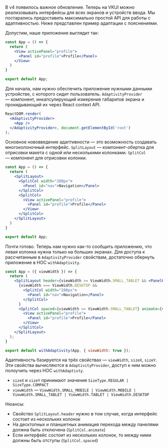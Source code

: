 В v4 появилось важное обновление. Теперь на VKUI можно реализовывать интерфейсы для всех экранов и устройств ввода.
Мы постарались предоставить максимально простой API для работы с адаптивностью. Ниже представлен пример адаптации с пояснениями.

Допустим, наше приложение выглядит так:

```jsx static
const App = () => {
  return (
    <View activePanel="profile">
      <Panel id="profile">Profile</Panel>
    </View>
  )
}

export default App;
```

Для начала, нам нужно обеспечить приложение нужными данными устройстве, с которого сидит пользователь.
`AdaptivityProvider` — компонент, инкапсулирующий измерение габаритов экрана и прокидывающий их через React context API.

```jsx static
ReactDOM.render(
  <AdaptivityProvider>
    <App />
  </AdaptivityProvider>, document.getElementById('root')
);
```

Основное нововведение адаптивности — это возможность создавать многоколоночный интерфейс. `SplitLayout` — компонент-обертка 
для отрисовки макета с одной или несколькими колонками. `SplitCol` — компонент для отрисовки колонки.

```jsx static
const App = () => {
  return (
    <SplitLayout>
      <SplitCol width="280px">
        <Panel id="nav">Navigation</Panel>
      </SplitCol>
      <SplitCol>
        <View activePanel="profile">
          <Panel id="profile">Profile</Panel>
        </View>
      </SplitCol>
    </SplitLayout> 
  )
}

export default App;
```

Почти готово. Теперь нам нужно как-то сообщить приложению, что левая колонка нужна только на больших экранах. Для доступа
к рассчитанным в `AdaptivityProvider` свойствам, достаточно обернуть приложение в HOC `withAdaptivity`.

```jsx static
const App = ({ viewWidth }) => {
  return (
    <SplitLayout header={viewWidth >= ViewWidth.SMALL_TABLET && <PanelHeader separator={false} />}>
      {viewWidth === ViewWidth.DESKTOP &&
        <SplitCol width="280px">
          <Panel id="nav">Navigation</Panel>
        </SplitCol>
      }
      <SplitCol spaced={viewWidth >= ViewWidth.SMALL_TABLET} animate={viewWidth <= ViewWidth.MOBILE}>
        <View activePanel="profile">
          <Panel id="profile">Profile</Panel>
        </View>
      </SplitCol>
    </SplitLayout>
  );
}

export default withAdaptivity(App, { viewWidth: true });
```

Адаптивность базируется на трёх свойствах — `viewWidth`, `sizeX`, `sizeY`. Эти свойства вычисляются в `AdaptivityProvider`, 
доступ к ним можно полоучить через HOC `withAdaptivty`.
* `sizeX` и `sizeY` принимают значения `SizeType.REGULAR | SizeType.COMPACT`
* `viewWidth` — `ViewWidth.SMALL_MOBILE | ViewWidth.MOBILE | ViewWidth.SMALL_TABLET | ViewWidth.TABLET | ViewWidth.DESKTOP`

Нюансы:

* Свойство `SplitLayout.header` нужно в том случае, когда интерфейс состоит из нескольких колонок
* На десктопных и планшетных анимация перехода между панелями должна быть отключена (`SplitCol.animate`)
* Если интерфейс состоит из нескольких колонок, то между ними должны быть отступы (`SplitCol.spaced`)

